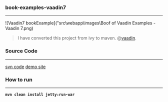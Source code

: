 ### book-examples-vaadin7
-----------------------
![Vaadin7 bookExample]("src\webapp\images\Boof of Vaadin Examples - Vaadin 7.png)

> I have converted this project from ivy to maven.
> @[vaadin](www.vaadin.com).

### Source Code
---------------

[svn code](http://dev.vaadin.com/svn/doc/book-examples/branches/vaadin-7/)
[demo site](http://demo.vaadin.com/book-examples-vaadin7/book/)

### How to run
--------------
__`mvn clean install jetty:run-war`__

